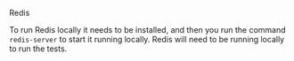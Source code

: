 Redis

To run Redis locally it needs to be installed, and then you run the command `redis-server` to start it running locally. Redis will need to be running locally to run the tests.